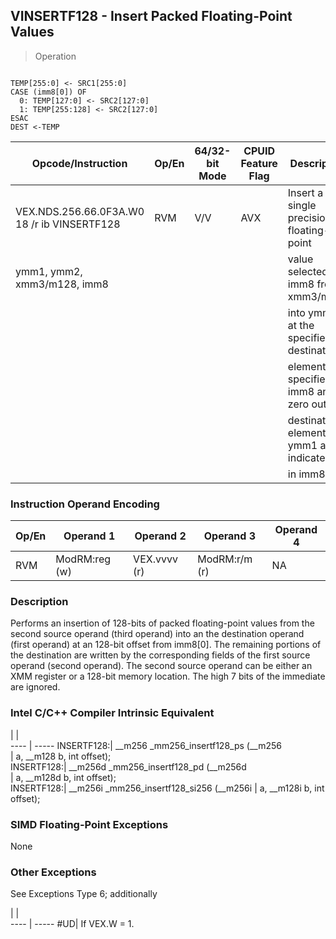 ## VINSERTF128  -  Insert Packed Floating-Point Values

> Operation
``` slim

TEMP[255:0] <- SRC1[255:0]
CASE (imm8[0]) OF
  0: TEMP[127:0] <- SRC2[127:0]
  1: TEMP[255:128] <- SRC2[127:0]
ESAC
DEST <-TEMP

```

 Opcode/Instruction                         | Op/En| 64/32-bit Mode| CPUID Feature Flag| Description                              
 ---  | --- | --- | --- | ---
 VEX.NDS.256.66.0F3A.W0 18 /r ib VINSERTF128| RVM  | V/V           | AVX               | Insert a single precision floating-point 
 ymm1, ymm2, xmm3/m128, imm8                |      |               |                   | value selected by imm8 from xmm3/m128    
                                            |      |               |                   | into ymm2 at the specified destination   
                                            |      |               |                   | element specified by imm8 and zero out   
                                            |      |               |                   | destination elements in ymm1 as indicated
                                            |      |               |                   | in imm8.                                 

### Instruction Operand Encoding
 Op/En| Operand 1    | Operand 2   | Operand 3    | Operand 4
 ---  | --- | --- | --- | ---
 RVM  | ModRM:reg (w)| VEX.vvvv (r)| ModRM:r/m (r)| NA       

### Description
Performs an insertion of 128-bits of packed floating-point values from the second
source operand (third operand) into an the destination operand (first operand)
at an 128-bit offset from imm8[0]. The remaining portions of the destination
are written by the corresponding fields of the first source operand (second
operand). The second source operand can be either an XMM register or a 128-bit
memory location. The high 7 bits of the immediate are ignored.



### Intel C/C++ Compiler Intrinsic Equivalent
   | |  
---- | -----
 INSERTF128:| __m256 _mm256_insertf128_ps (__m256     
            | a, __m128 b, int offset);               
 INSERTF128:| __m256d _mm256_insertf128_pd (__m256d   
            | a, __m128d b, int offset);              
 INSERTF128:| __m256i _mm256_insertf128_si256 (__m256i
            | a, __m128i b, int offset);              

### SIMD Floating-Point Exceptions
None


### Other Exceptions
See Exceptions Type 6; additionally

   | |  
---- | -----
 #UD| If VEX.W = 1.
